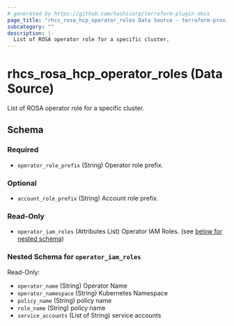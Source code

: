 ```yaml
---
# generated by https://github.com/hashicorp/terraform-plugin-docs
page_title: "rhcs_rosa_hcp_operator_roles Data Source - terraform-provider-rhcs"
subcategory: ""
description: |-
  List of ROSA operator role for a specific cluster.
---
```


# rhcs_rosa_hcp_operator_roles (Data Source)

List of ROSA operator role for a specific cluster.



<!-- schema generated by tfplugindocs -->
## Schema

### Required

- `operator_role_prefix` (String) Operator role prefix.

### Optional

- `account_role_prefix` (String) Account role prefix.

### Read-Only

- `operator_iam_roles` (Attributes List) Operator IAM Roles. (see [below for nested schema](#nestedatt--operator_iam_roles))

<a id="nestedatt--operator_iam_roles"></a>
### Nested Schema for `operator_iam_roles`

Read-Only:

- `operator_name` (String) Operator Name
- `operator_namespace` (String) Kubernetes Namespace
- `policy_name` (String) policy name
- `role_name` (String) policy name
- `service_accounts` (List of String) service accounts
